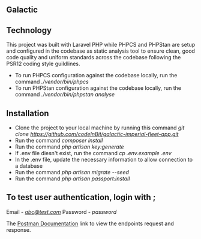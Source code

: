 ## Galactic
## Technology
This project was built with Laravel PHP while PHPCS and PHPStan are setup and configured in the codebase as static analysis tool to ensure clean, good code quality and uniform standards across the codebase following the PSR12 coding style guildlines.

- To run PHPCS configuration against the codebase locally, run the command *./vendor/bin/phpcs*
- To run PHPStan configuration against the codebase locally, run the command *./vendor/bin/phpstan analyse*


## Installation
- Clone the project to your local machine by running this command *git clone https://github.com/codeInBit/galactic-imperial-fleet-app.git*
- Run the command *composer install*
- Run the command *php artisan key:generate*
- If .env file diesn't exist, run the command *cp .env.example .env*
- In the .env file, update the necessary information to allow connection to a database
- Run the command *php artisan migrate --seed*
- Run the command *php artisan passport:install*

## To test user authentication, login with ;
Email - *abc@test.com*
Password - *password*



The [Postman Documentation](https://documenter.getpostman.com/view/19466434/Uz5MFZ9u) link to view the endpoints request and response.